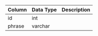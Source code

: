 | Column | Data Type | Description |
| ------ | --------- | ----------- |
| id     | int       |             |
| phrase | varchar   |             |